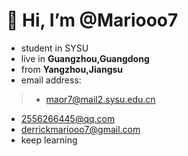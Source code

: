 # 👋 Hi, I’m @Mariooo7
- student in SYSU
- live in **Guangzhou,Guangdong**
- from **Yangzhou,Jiangsu**
- email address:
> - maor7@mail2.sysu.edu.cn
  - 2556266445@qq.com
  - derrickmariooo7@gmail.com
- keep learning
